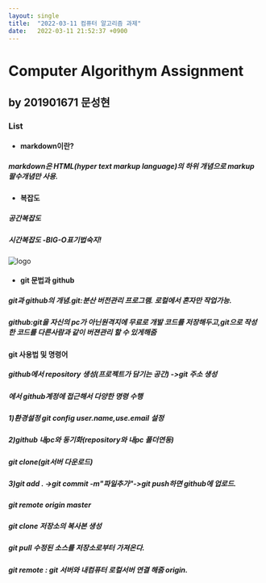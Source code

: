 ```yaml
---
layout: single
title:  "2022-03-11 컴퓨터 알고리즘 과제"
date:   2022-03-11 21:52:37 +0900
---
```

# Computer Algorithym Assignment
## by 201901671 문성현
### List
- #### markdown이란?
##### markdown은 HTML(hyper text markup language)의 하위 개념으로 markup 팔수개념만 사용.


- #### 복잡도
##### 공간복잡도
##### 시간복잡도 -BIG-O표기법숙지!


![logo](http://i.imgur.com/EPdDmwQ.jpg)


- #### git 문법과 github
##### git과 github의 개념.git:분산 버전관리 프로그램. 로컬에서 혼자만 작업가능.

##### github:git을 자신의 pc가 아닌원격지에 무료로 개발 코드를 저장해두고,git으로 작성한 코드를 다른사람과 같이 버젼관리 할 수 있게해줌

#### git 사용법 및 명령어
##### github에서 repository 생성(프로젝트가 담기는 공간) ->git 주소 생성
##### <cmd>에서 github계정에 접근해서 다양한 명령 수행
##### 1)환경설정 git config user.name,use.email 설정
##### 2)github 내pc와 동기화(repository와 내pc 폴더연동)
##### git clone(git서버 다운로드)
##### 3)git add . ->git commit -m"파일추가"->git push하면 github에 업로드.
##### git remote origin master
##### git clone 저장소의 복사본 생성
##### git pull 수정된 소스를 저장소로부터 가져온다.
##### git remote : git 서버와 내컴퓨터 로컬서버 연결 해줌 origin.

